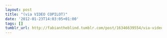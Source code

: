 ```yaml
---
layout: post
title: "(via VIDEO COPILOT)"
date: '2012-01-23T14:03:05+01:00'
tags: []
tumblr_url: http://fabiantheblind.tumblr.com/post/16346639554/via-video-copilot
---
```

